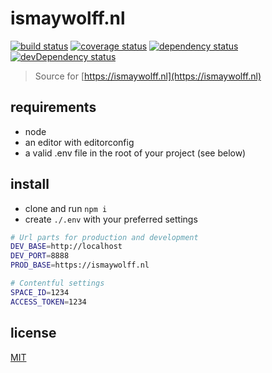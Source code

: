 # ismaywolff.nl

[![build status][build-badge]][build-url]
[![coverage status][coverage-badge]][coverage-url]
[![dependency status][dependency-badge]][dependency-url]
[![devDependency status][devDependency-badge]][devDependency-url]

> Source for [https://ismaywolff.nl](https://ismaywolff.nl)

## requirements

* node
* an editor with editorconfig
* a valid .env file in the root of your project (see below)

## install

* clone and run `npm i`
* create `./.env` with your preferred settings

```bash
# Url parts for production and development
DEV_BASE=http://localhost
DEV_PORT=8888
PROD_BASE=https://ismaywolff.nl

# Contentful settings
SPACE_ID=1234
ACCESS_TOKEN=1234
```

## license

[MIT](http://ismay.mit-license.org/)

[build-badge]: https://img.shields.io/travis/ismay/ismaywolff.nl.svg
[build-url]: https://travis-ci.org/ismay/ismaywolff.nl
[coverage-badge]: https://img.shields.io/coveralls/ismay/ismaywolff.nl.svg
[coverage-url]: https://coveralls.io/github/ismay/ismaywolff.nl?branch=master
[dependency-badge]: https://img.shields.io/david/ismay/ismaywolff.nl.svg
[dependency-url]: https://david-dm.org/ismay/ismaywolff.nl
[devDependency-badge]: https://img.shields.io/david/dev/ismay/ismaywolff.nl.svg
[devDependency-url]: https://david-dm.org/ismay/ismaywolff.nl?type=dev

